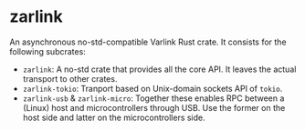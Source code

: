 # zarlink

An asynchronous no-std-compatible Varlink Rust crate. It consists for the following subcrates:

* `zarlink`: A no-std crate that provides all the core API. It leaves the actual transport to
  other crates.
* `zarlink-tokio`: Tranport based on Unix-domain sockets API of `tokio`.
* `zarlink-usb` & `zarlink-micro`: Together these enables RPC between a (Linux) host and
  microcontrollers through USB. Use the former on the host side and latter on the microcontrollers
  side.
